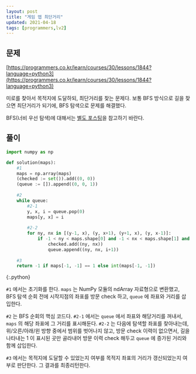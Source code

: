 ```yaml
---
layout: post
title: "게임 맵 최단거리"
updated: 2021-04-18
tags: [programmers,lv2]
---
```


## 문제

[https://programmers.co.kr/learn/courses/30/lessons/1844?language=python3](https://programmers.co.kr/learn/courses/30/lessons/1844?language=python3)

미로를 찾아서 목적지에 도달하되, 최단거리를 찾는 문제다. 보통 BFS 방식으로 길을 찾으면 최단거리가 되기에, BFS 탐색으로 문제를 해결했다.

BFS(너비 우선 탐색)에 대해서는 [별도 포스팅](post/bfs-and-dfs)을 참고하기 바란다.

## 풀이

```py
import numpy as np

def solution(maps):
    #1
    maps = np.array(maps)
    (checked := set()).add((0, 0))
    (queue := []).append((0, 0, 1))
    
    #2
    while queue:
        #2-1
        y, x, i = queue.pop(0)
        maps[y, x] = i
        
        #2-2
        for ny, nx in [(y-1, x), (y, x+1), (y+1, x), (y, x-1)]:
            if -1 < ny < maps.shape[0] and -1 < nx < maps.shape[1] and (ny, nx) not in checked and maps[ny, nx] == 1:
                checked.add((ny, nx))
                queue.append((ny, nx, i+1))
    
    #3
    return -1 if maps[-1, -1] == 1 else int(maps[-1, -1])
```
{:.python}

`#1` 에서는 초기화를 한다. `maps` 는 NumPy 모듈의 ndArray 자료형으로 변환했고, BFS 탐색 순회 전에 시작지점의 좌표를 방문 check 하고, `queue` 에 좌표와 거리를 삽입한다.

`#2` 는 BFS 순회의 핵심 코드다. `#2-1` 에서는 `queue` 에서 좌표와 해당거리를 꺼내서, `maps` 의 해당 좌표에 그 거리를 표시해둔다. `#2-2` 는 다음에 탐색할 좌표를 찾아내는데, 위/오른/아래/왼 방향 중에서 범위를 벗어나지 않고, 방문 check 이력이 없으면서, 길을 나타내는 1 이 표시된 곳만 골라내어 방문 이력 check 해두고 `queue` 에 증가된 거리와 함께 삽입한다.

`#3` 에서는 목적지에 도달할 수 있었는지 여부를 목적지 좌표의 거리가 갱신되었는지 여부로 판단한다. 그 결과를 최종리턴한다.